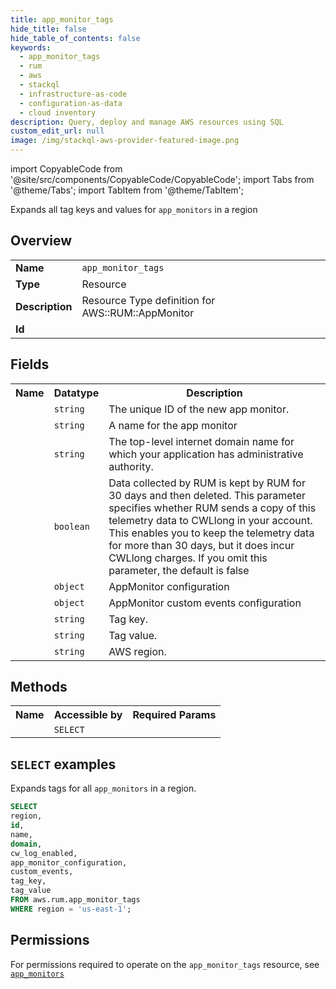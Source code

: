 ```yaml
---
title: app_monitor_tags
hide_title: false
hide_table_of_contents: false
keywords:
  - app_monitor_tags
  - rum
  - aws
  - stackql
  - infrastructure-as-code
  - configuration-as-data
  - cloud inventory
description: Query, deploy and manage AWS resources using SQL
custom_edit_url: null
image: /img/stackql-aws-provider-featured-image.png
---
```


import CopyableCode from '@site/src/components/CopyableCode/CopyableCode';
import Tabs from '@theme/Tabs';
import TabItem from '@theme/TabItem';

Expands all tag keys and values for <code>app_monitors</code> in a region

## Overview
<table>
<tbody>
<tr><td><b>Name</b></td><td><code>app_monitor_tags</code></td></tr>
<tr><td><b>Type</b></td><td>Resource</td></tr>
<tr><td><b>Description</b></td><td>Resource Type definition for AWS::RUM::AppMonitor</td></tr>
<tr><td><b>Id</b></td><td><CopyableCode code="aws.rum.app_monitor_tags" /></td></tr>
</tbody>
</table>

## Fields
<table>
<tbody>
<tr><th>Name</th><th>Datatype</th><th>Description</th></tr><tr><td><CopyableCode code="id" /></td><td><code>string</code></td><td>The unique ID of the new app monitor.</td></tr>
<tr><td><CopyableCode code="name" /></td><td><code>string</code></td><td>A name for the app monitor</td></tr>
<tr><td><CopyableCode code="domain" /></td><td><code>string</code></td><td>The top-level internet domain name for which your application has administrative authority.</td></tr>
<tr><td><CopyableCode code="cw_log_enabled" /></td><td><code>boolean</code></td><td>Data collected by RUM is kept by RUM for 30 days and then deleted. This parameter specifies whether RUM sends a copy of this telemetry data to CWLlong in your account. This enables you to keep the telemetry data for more than 30 days, but it does incur CWLlong charges. If you omit this parameter, the default is false</td></tr>
<tr><td><CopyableCode code="app_monitor_configuration" /></td><td><code>object</code></td><td>AppMonitor configuration</td></tr>
<tr><td><CopyableCode code="custom_events" /></td><td><code>object</code></td><td>AppMonitor custom events configuration</td></tr>
<tr><td><CopyableCode code="tag_key" /></td><td><code>string</code></td><td>Tag key.</td></tr>
<tr><td><CopyableCode code="tag_value" /></td><td><code>string</code></td><td>Tag value.</td></tr>
<tr><td><CopyableCode code="region" /></td><td><code>string</code></td><td>AWS region.</td></tr>
</tbody>
</table>

## Methods

<table>
<tbody>
  <tr>
    <th>Name</th>
    <th>Accessible by</th>
    <th>Required Params</th>
  </tr>
  <tr>
    <td><CopyableCode code="list_resources" /></td>
    <td><code>SELECT</code></td>
    <td><CopyableCode code="region" /></td>
  </tr>
</tbody>
</table>

## `SELECT` examples
Expands tags for all <code>app_monitors</code> in a region.
```sql
SELECT
region,
id,
name,
domain,
cw_log_enabled,
app_monitor_configuration,
custom_events,
tag_key,
tag_value
FROM aws.rum.app_monitor_tags
WHERE region = 'us-east-1';
```


## Permissions

For permissions required to operate on the <code>app_monitor_tags</code> resource, see <a href="/services/rum/app_monitors/#permissions"><code>app_monitors</code></a>

